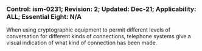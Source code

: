 ### Control: ism-0231; Revision: 2; Updated: Dec-21; Applicability: ALL; Essential Eight: N/A
<p>When using cryptographic equipment to permit different levels of conversation for different kinds of connections, telephone systems give a visual indication of what kind of connection has been made.</p>